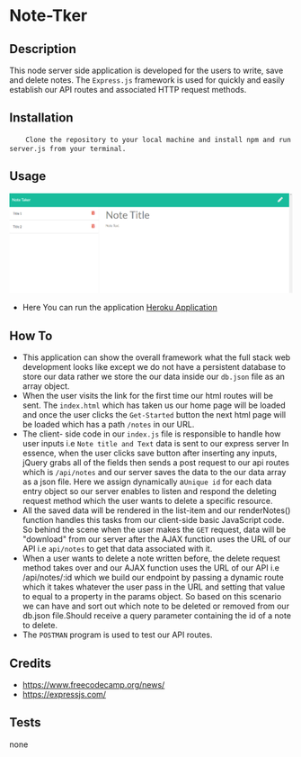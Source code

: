 # Note-Tker
## Description
This node server side application is developed for the users to write, save and delete notes. The `Express.js` framework is used for quickly and easily establish our API routes and associated HTTP request methods.
## Installation
        
        Clone the repository to your local machine and install npm and run server.js from your terminal.

## Usage
![Screenshoot](assets/images/Note-Taker.png)
* Here You can run the application [Heroku Application](https://secret-anchorage-44838.herokuapp.com/)
## How To
* This application can show the overall framework what the full stack web development looks like except we do not have a persistent database to store our data rather we store the our data inside our `db.json` file as an array object.
* When the user visits the link for the first time our html routes will be sent. The `index.html` which has taken us our home page will be loaded and once the user clicks the `Get-Started` button the next html page will be loaded which has a path `/notes` in our URL.
* The client- side code in our `index.js` file is responsible to handle how user inputs i.e `Note title and Text` data is sent to our express server In essence, when the user clicks save button after inserting any inputs, jQuery grabs all of the fields then sends a post request to our api routes which is `/api/notes` and our server saves the data to the our data array as a json file. Here we assign dynamically a`Unique id` for each data entry object so our server enables to listen and respond the deleting request method which the user wants to delete a specific resource.
* All the saved data will be rendered in the list-item and our renderNotes() function handles this tasks from our client-side basic JavaScript code. So behind the scene when the user makes the `GET` request, data will be "download" from our server after the AJAX function uses the URL of our API i.e `api/notes` to get that data associated with it.
* When a user wants to delete a note written before, the delete request method takes over and our AJAX function uses the URL of our API i.e  /api/notes/:id which we build our endpoint by passing a dynamic route which it takes whatever the user pass in the URL and setting that value to equal to a property in the params object. So based on this scenario we can have and sort out which note to be deleted or removed from our db.json file.Should receive a query parameter containing the id of a note to delete. 
* The `POSTMAN` program is used to test our API routes.

## Credits
* https://www.freecodecamp.org/news/
* https://expressjs.com/
## Tests
none
